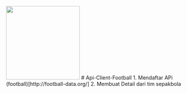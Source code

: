 <p align="center" style="display: inline;"><a href="https://materializecss.com/" target="_blank"><img src="https://seeklogo.com/images/M/materialize-logo-0FCAD8A6F8-seeklogo.com.png" width="200"></a></a></p>
# Api-Client-Football
1. Mendaftar APi (football)[http://football-data.org/]
2. Membuat Detail dari tim sepakbola
